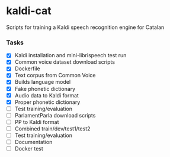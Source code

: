 # kaldi-cat
Scripts for training a Kaldi speech recognition engine for Catalan
 
### Tasks

- [x] Kaldi installation and mini-librispeech test run
- [x] Common voice dataset download scripts
- [x] Dockerfile
- [x] Text corpus from Common Voice
- [x] Builds language model
- [x] Fake phonetic dictionary
- [x] Audio data to Kaldi format
- [x] Proper phonetic dictionary
- [ ] Test training/evaluation
- [ ] ParlamentParla download scripts
- [ ] PP to Kaldi format
- [ ] Combined train/dev/test1/test2
- [ ] Test training/evaluation
- [ ] Documentation
- [ ] Docker test
